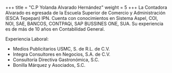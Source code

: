 +++
title = "C.P Yolanda Alvarado Hernández"
weight = 5
+++
La <span class="invert-font">Contadora Alvarado</span> es egresada de la Escuela Superior de Comercio y
Administración (ESCA Tepepan) IPN. Cuenta con conocimientos en Sistema
Aspel, COI, NOI, SAE, BANCOS, CONTPAQi, SAP BUSSINES ONE, SUA. Su
experiencia es de más de 10 años en <span class="invert-font">Contabilidad General.</span>

Experiencia Laboral:

* <span class="invert-font">Medios Publicitarios USMC, S. de R.L. de C.V.</span>
* Integra Consultores en Negocios, S.A. de C.V.
* <span class="invert-font">Consultoría Directiva Gastronómica, S.C.</span>
* Bonilla Márquez y Asociados, S.C.